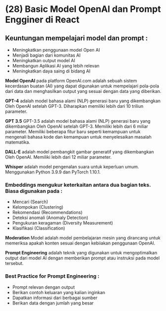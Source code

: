 # (28) Basic Model OpenAl dan Prompt Engginer di React

## Keuntungan mempelajari model dan prompt :

- Meningkatkan penggunaan model Open AI
- Menjadi bagian dari komunitas AI
- Meningkatkan output model AI
- Membangun Aplikasi AI yang lebih relevan
- Meningkatkan daya saing di bidang AI

**Model OpenAl** pada platform OpenAl.com adalah sebuah sistem kecerdasan buatan (Al) yang dapat digunakan untuk mempelajari pola-pola dari data dan menghasilkan output yang sesuai dengan data yang diberikan.

**GPT-4** adalah model bahasa alami (NLP) generasi baru yang dikembangkan Oleh OpenAl setelah GPT-3. Diharapkan memiliki lebih dari 10 triliun parameter.

**GPT 3.5** GPT-3.5 adalah model bahasa alami (NLP) generasi baru yang dikembangkan Oleh OpenAl setelah GPT-3. Memiliki lebih dari 6 miliar parameter. Memiliki beberapa fitur baru seperti kemampuan untuk mengenali bahasa kode dan kemampuan untuk menyelesaikan masalah matematika.

**DALL-E** adalah model pembangkit gambar generatif yang dikembangkan Oleh OpenAl. Memiliki lebih dari 12 miliar parameter.

**Whisper** adalah model pengenalan suara untuk keperluan umum. Menggunakan Python 3.9.9 dan PyTorch 1.10.1.

### **Embeddings** mengukur keterkaitan antara dua bagian teks. Biasa digunakan pada :

- Mencari (Search)
- Kelompokan (Clustering)
- Rekomendasi (Recommendations)
- Deteksi anomali (Anomaly Detection)
- Pengukuran keragaman (Diversity Measurement)
- Klasifikasi (Classification)

**Moderation** Model adalah model pembelajaran mesin yang dirancang untuk memeriksa apakah konten sesuai dengan kebiiakan penggunaan OpenAI.

**Prompt Engineering** adalah teknik yang digunakan untuk mengoptimalkan output dari model Al dengan memberikan prompt atau instruksi pada model tersebut.

### Best Practice for Prompt Engineering :

- Prompt relevan dengan output
- Berikan contoh keluaran yang kalian inginkan
- Dapatkan informasi dari berbagai sumber
- Berikan data dengan jumlah yang besar
